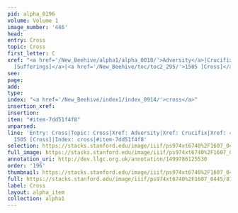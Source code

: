 ```yaml
---
pid: alpha_0196
volume: Volume 1
image_number: '446'
head: 
entry: Cross
topic: Cross
first_letter: C
xref: "<a href='/New_Beehive/alpha1/alpha_0010/'>Adversity</a>|Crucifix|<a href='/New_Beehive/toc/toc2_120/'>498
  [Sufferings]</a>|<a href='/New_Beehive/toc/toc2_295/'>1505 [Cross]</a>"
see: 
page: 
add: 
type: 
index: "<a href='/New_Beehive/index1/index_0914/'>cross</a>"
insertion_xref: 
insertion: 
item: "#item-7dd51f4f8"
unparsed: 
line: 'Entry: Cross|Topic: Cross|Xref: Adversity|Xref: Crucifix|Xref: 498 [Sufferings]|Xref:
  1505 [Cross]|Index: cross|#item-7dd51f4f8'
selection: https://stacks.stanford.edu/image/iiif/ps974xt6740%2F1607_0445/878,3354,2905,581/full/0/default.jpg
full_image: https://stacks.stanford.edu/image/iiif/ps974xt6740%2F1607_0445/full/full/0/default.jpg
annotation_uri: http://dev.llgc.org.uk/annotation/1499786125530
order: '196'
thumbnail: https://stacks.stanford.edu/image/iiif/ps974xt6740%2F1607_0445/878,3354,600,180/250,/0/default.jpg
full: https://stacks.stanford.edu/image/iiif/ps974xt6740%2F1607_0445/878,3354,2905,581/full/0/default.jpg
label: Cross
layout: alpha_item
collection: alpha1
---
```

